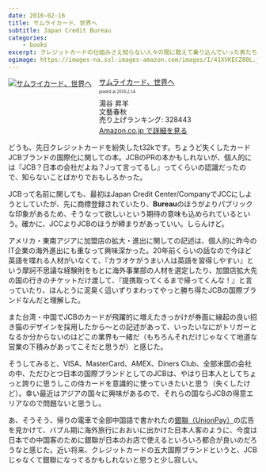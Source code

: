 ```yaml
---
date: 2016-02-16
title: サムライカード、世界へ
subtitle: Japan Credit Bureau
categories: 
    - books
excerpt: クレジットカードの仕組みさえ知らない人々の間に敢えて乗り込んでいった男たちが流した汗と涙の物語がここにあるらしいよ
ogimage: https://images-na.ssl-images-amazon.com/images/I/41XVKECZ80L.jpg
---
```


<div class="azlink-box"><div class="azlink-image" style="float:left"><a href="http://www.amazon.co.jp/exec/obidos/ASIN/4166602632/warikiru-22/" name="azlinklink" target="_blank"><img src="https://images-na.ssl-images-amazon.com/images/I/41XVKECZ80L._SL160_.jpg" alt="サムライカード、世界へ" style="border:none" /></a></div><div class="azlink-info" style="float:left;margin-left:15px;line-height:120%"><div class="azlink-name" style="margin-bottom:10px;line-height:120%"><a href="http://www.amazon.co.jp/exec/obidos/ASIN/4166602632/warikiru-22/" name="azlinklink" target="_blank">サムライカード、世界へ</a><div class="azlink-powered-date" style="font-size:7pt;margin-top:5px;font-family:verdana;line-height:120%">posted at 2016.2.14</div></div><div class="azlink-detail">湯谷 昇羊<br />文藝春秋<br />売り上げランキング: 328443<br /></div><div class="azlink-link" style="margin-top:5px"><a href="http://www.amazon.co.jp/exec/obidos/ASIN/4166602632/warikiru-22/" target="_blank">Amazon.co.jp で詳細を見る</a></div></div><div class="azlink-footer" style="clear:left"></div></div>

どうも、先日クレジットカードを紛失したt32kです。ちょうど失くしたカードJCBブランドの国際化に関しての本。JCBのPRの本かもしれないが、個人的には『JCB？日本の会社だよね？Jって言ってるし』ってくらいの認識だったので、知らないことばかりでおもしろかった。

JCBって名前に関しても、最初はJapan Credit Center/CompanyでJCCにしようとしていたが、先に商標登録されていたり、**Bureau**のほうがよりパブリックな印象があるため、そうなって欲しいという期待の意味も込められているという。確かに、JCCよりJCBのほうが締まりがあっていい。しらんけど。

アメリカ・東南アジアに加盟店の拡大・進出に関しての記述は、個人的に昨今のIT企業の海外進出にも重なって興味深かった。20年前くらいの話なので今ほど英語を喋れる人材がいなくて、『カラオケがうまい人は英語を習得しやすい』という摩訶不思議な経験則をもとに海外事業部の人材を選定したり、加盟店拡大先の国の行きのチケットだけ渡して、『提携取ってくるまで帰ってくんな！』と言っていたり、ほんとうに泥臭く這いずりまわってやっと勝ち得たJCBの国際ブランドなんだと理解した。

また台湾・中国でJCBのカードが飛躍的に増えたきっかけが券面に縁起の良い招き猫のデザインを採用したから〜との記述があって、いったいなにがトリガーとなるか分からないのはどこの業界も一緒だ（もちろんそれだけじゃなくて地道な営業の下積みがあってこそだと思うが）と感じた。

そうしてみると、VISA、MasterCard、AMEX、Diners Club、全部米国の会社の中、ただひとつ日本の国際ブランドとしてのJCBは、やはり日本人としてちょっと誇りに思うしこの侍カードを意識的に使っていきたいと思う（失くしたけど）。幸い最近はアジアの国々に興味があるので、それらの国ならJCBの得意エリアなので問題ないと思うし。

あ、そうそう、帰りの電車で全部中国語で書かれたの[銀聯（UnionPay）](https://ja.wikipedia.org/wiki/%E4%B8%AD%E5%9B%BD%E9%8A%80%E8%81%AF)の広告を見かけて、バブル期に海外旅行におおいに出かけた日本人客のように、今度は日本での中国客のために銀聯が日本のお店で使えるといろいろ都合が良いのだろうなと感じた。近い将来、クレジットカードの五大国際ブランドというと、JCBじゃなくて銀聯になってるかもしれないと思うと少し寂しい。

